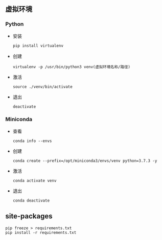 ## 虚拟环境

### Python

+ 安装

  ```python
  pip install virtualenv
  ```

+ 创建

  ```
  virtualenv -p /usr/bin/python3 venv(虚拟环境名称/路径)
  ```

+ 激活

  ````
  source ./venv/bin/activate
  ````

+ 退出

  ```
  deactivate
  ```

  

### Miniconda

+ 查看

  ```
  conda info --envs
  ```

+ 创建

  ```
  conda create --prefix=/opt/miniconda3/envs/venv python=3.7.3 -y
  ```

+ 激活

  ```
  conda activate venv
  ```

+ 退出

  ``` 
  conda deactivate
  ```

  

## site-packages

``` 
pip freeze > requirements.txt
pip install -r requirements.txt
```



